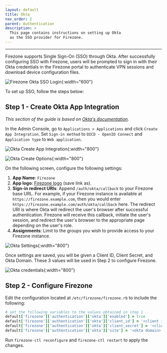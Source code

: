 ```yaml
---
layout: default
title: Okta
nav_order: 2
parent: Authentication
description: >
  This page contains instructions on setting up Okta
  as the SSO provider for Firezone.
---
```

---

Firezone supports Single Sign-On (SSO) through Okta.
After successfully configuring SSO with Firezone, users will be prompted to sign
in with their Okta credentials in the Firezone portal to authenticate VPN
sessions and download device configuration files.

![Firezone Okta SSO Login](https://user-images.githubusercontent.com/52545545/156855886-5a4a0da7-065c-4ec1-af33-583dff4dbb72.gif){:width="600"}

To set up SSO, follow the steps below:

## Step 1 - Create Okta App Integration

_This section of the guide is based on
[Okta's documentation](https://help.okta.com/en/prod/Content/Topics/Apps/Apps_App_Integration_Wizard_OIDC.htm)._

In the Admin Console, go to `Applications > Applications` and click `Create App Integration`.
Set `Sign-in method` to `OICD - OpenID Connect` and `Application type` to `Web application`.

![Okta Create App Integration](https://user-images.githubusercontent.com/52545545/155907051-64a74d0b-bdcd-4a22-bfca-542dacc8ad20.png){:width="800"}

![Okta Create Options](https://user-images.githubusercontent.com/52545545/155909125-25d6ddd4-7d0b-4be4-8fbc-dc673bb1f61f.png){:width="800"}

On the following screen, configure the following settings:

1. **App Name**: `Firezone`
1. **App logo**:
[Firezone logo](https://user-images.githubusercontent.com/52545545/155907625-a4f6c8c2-3952-488d-b244-3c37400846cf.png)
(save link as).
1. **Sign-in redirect URIs**: Append `/auth/okta/callback` to your Firezone base
URL. For example, if your Firezone instance is available at
`https://firezone.example.com`, then you would enter
`https://firezone.example.com/auth/okta/callback` here. The redirect URI is
where Okta will redirect the user's browser after successful authentication.
Firezone will receive this callback, initiate the user's session, and redirect
the user's browser to the appropriate page depending on the user's role.
1. **Assignments**:
Limit to the groups you wish to provide access to your Firezone instance.

![Okta Settings](https://user-images.githubusercontent.com/52545545/155907987-caa3318e-4871-488d-b1d4-deb397a17f19.png){:width="800"}

Once settings are saved, you will be given a Client ID, Client Secret, and Okta Domain.
These 3 values will be used in Step 2 to configure Firezone.

![Okta credentials](https://user-images.githubusercontent.com/52545545/156463942-7130b4bb-372a-4e27-ae06-7d3405214ec7.png){:width="800"}

## Step 2 - Configure Firezone

Edit the configuration located at `/etc/firezone/firezone.rb` to include the
following:

```ruby
# set the following variables to the values obtained in step 1
default['firezone']['authentication']['okta']['enabled'] = true
default['firezone']['authentication']['okta']['client_id'] = '<client id>'
default['firezone']['authentication']['okta']['client_secret'] = '<client secret>'
default['firezone']['authentication']['okta']['site'] = '<okta domain>'
```

Run `firezone-ctl reconfigure` and `firezone-ctl restart` to apply the changes.
